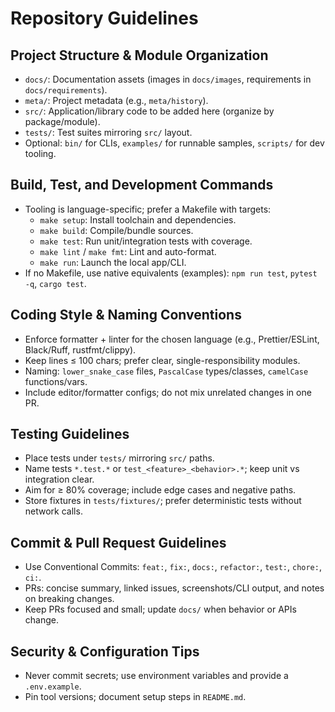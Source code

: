 # Repository Guidelines

## Project Structure & Module Organization
- `docs/`: Documentation assets (images in `docs/images`, requirements in `docs/requirements`).
- `meta/`: Project metadata (e.g., `meta/history`).
- `src/`: Application/library code to be added here (organize by package/module).
- `tests/`: Test suites mirroring `src/` layout.
- Optional: `bin/` for CLIs, `examples/` for runnable samples, `scripts/` for dev tooling.

## Build, Test, and Development Commands
- Tooling is language-specific; prefer a Makefile with targets:
  - `make setup`: Install toolchain and dependencies.
  - `make build`: Compile/bundle sources.
  - `make test`: Run unit/integration tests with coverage.
  - `make lint` / `make fmt`: Lint and auto-format.
  - `make run`: Launch the local app/CLI.
- If no Makefile, use native equivalents (examples): `npm run test`, `pytest -q`, `cargo test`.

## Coding Style & Naming Conventions
- Enforce formatter + linter for the chosen language (e.g., Prettier/ESLint, Black/Ruff, rustfmt/clippy).
- Keep lines ≤ 100 chars; prefer clear, single-responsibility modules.
- Naming: `lower_snake_case` files, `PascalCase` types/classes, `camelCase` functions/vars.
- Include editor/formatter configs; do not mix unrelated changes in one PR.

## Testing Guidelines
- Place tests under `tests/` mirroring `src/` paths.
- Name tests `*.test.*` or `test_<feature>_<behavior>.*`; keep unit vs integration clear.
- Aim for ≥ 80% coverage; include edge cases and negative paths.
- Store fixtures in `tests/fixtures/`; prefer deterministic tests without network calls.

## Commit & Pull Request Guidelines
- Use Conventional Commits: `feat:`, `fix:`, `docs:`, `refactor:`, `test:`, `chore:`, `ci:`.
- PRs: concise summary, linked issues, screenshots/CLI output, and notes on breaking changes.
- Keep PRs focused and small; update `docs/` when behavior or APIs change.

## Security & Configuration Tips
- Never commit secrets; use environment variables and provide a `.env.example`.
- Pin tool versions; document setup steps in `README.md`.
